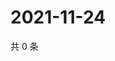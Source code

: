 # 2021-11-24

共 0 条

<!-- BEGIN WEIBO -->
<!-- 最后更新时间 Wed Nov 24 2021 09:53:59 GMT+0800 (China Standard Time) -->

<!-- END WEIBO -->
